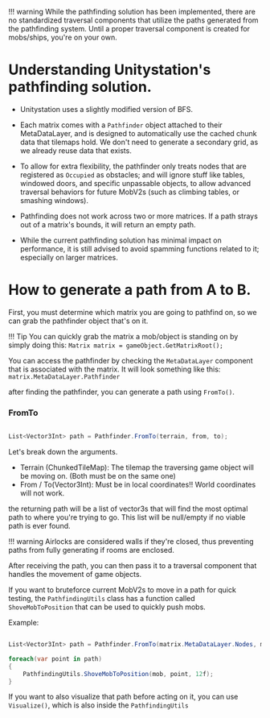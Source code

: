 !!! warning
    While the pathfinding solution has been implemented, there are no standardized traversal components that utilize the paths generated from the pathfinding system.
    Until a proper traversal component is created for mobs/ships, you're on your own.


# Understanding Unitystation's pathfinding solution.

- Unitystation uses a slightly modified version of BFS.

- Each matrix comes with a `Pathfinder` object attached to their MetaDataLayer, and is designed to automatically use the cached chunk data that tilemaps hold. We don't need to generate a secondary grid, as we already reuse data that exists.

- To allow for extra flexibility, the pathfinder only treats nodes that are registered as `Occupied` as obstacles; and will ignore stuff like tables, windowed doors, and specific unpassable objects, to allow advanced traversal behaviors for future MobV2s (such as climbing tables, or smashing windows).

- Pathfinding does not work across two or more matrices. If a path strays out of a matrix's bounds, it will return an empty path.

- While the current pathfinding solution has minimal impact on performance, it is still advised to avoid spamming functions related to it; especially on larger matrices.

# How to generate a path from A to B.

First, you must determine which matrix you are going to pathfind on, so we can grab the pathfinder object that's on it.

!!! Tip
    You can quickly grab the matrix a mob/object is standing on by simply doing this:
    `Matrix matrix = gameObject.GetMatrixRoot();`

You can access the pathfinder by checking the `MetaDataLayer` component that is associated with the matrix. It will look something like this: `matrix.MetaDataLayer.Pathfinder`

after finding the pathfinder, you can generate a path using `FromTo()`.

### FromTo

```c#

List<Vector3Int> path = Pathfinder.FromTo(terrain, from, to);

```

Let's break down the arguments.

- Terrain (ChunkedTileMap<MetaDataNode>): The tilemap the traversing game object will be moving on. (Both must be on the same one)
- From / To(Vector3Int): Must be in local coordinates!! World coordinates will not work.

the returning path will be a list of vector3s that will find the most optimal path to where you're trying to go. This list will be null/empty if no viable path is ever found.


!!! warning
    Airlocks are considered walls if they're closed, thus preventing paths from fully generating if rooms are enclosed.

After receiving the path, you can then pass it to a traversal component that handles the movement of game objects.

If you want to bruteforce current MobV2s to move in a path for quick testing, the `PathfindingUtils` class has a function called `ShoveMobToPosition` that can be used to quickly push mobs.

Example:

```c#

List<Vector3Int> path = Pathfinder.FromTo(matrix.MetaDataLayer.Nodes, mob.gameObject.GetLocalTilePosition(), MouseUtils.MouseToWorldPos().ToLocal());

foreach(var point in path)
{
    PathfindingUtils.ShoveMobToPosition(mob, point, 12f);
}

```

If you want to also visualize that path before acting on it, you can use `Visualize()`, which is also inside the `PathfindingUtils`